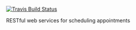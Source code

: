 [![Travis Build Status](https://travis-ci.com/warabak/appointment-scheduler.svg?branch=master)](https://travis-ci.com/warabak/appointment-scheduler)

RESTful web services for scheduling appointments
